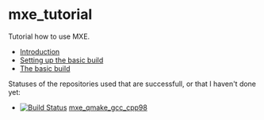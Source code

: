 # mxe_tutorial

Tutorial how to use MXE.

 * [Introduction](introduction/README.md)
 * [Setting up the basic build](setting_up_the_basic_build/README.md)
 * [The basic build](the_basic_build/README.md)

Statuses of the repositories used that are successfull, or that I haven't done yet:

 * [![Build Status](https://travis-ci.org/richelbilderbeek/mxe_qmake_gcc_cpp98.svg?branch=master)](https://travis-ci.org/richelbilderbeek/mxe_qmake_gcc_cpp98) [mxe_qmake_gcc_cpp98](https://github.com/richelbilderbeek/mxe_qmake_gcc_cpp98)
